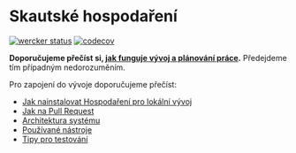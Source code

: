 # Skautské hospodaření
[![wercker status](https://app.wercker.com/status/605e6519883993559fc355cc988e08a9/s/master "wercker status")](https://app.wercker.com/project/byKey/605e6519883993559fc355cc988e08a9)
[![codecov](https://codecov.io/gh/skaut/Skautske-hospodareni/branch/master/graph/badge.svg?token=4qqp9q95cF)](https://codecov.io/gh/skaut/Skautske-hospodareni)

**Doporučujeme přečíst si, [jak funguje vývoj a plánování práce](.docs/planovani-prace.md).**
Předejdeme tím případným nedorozuměním.

Pro zapojení do vývoje doporučujeme přečíst:
- [Jak nainstalovat Hospodaření pro lokální vývoj](.docs/instalace.md)
- [Jak na Pull Request](.docs/jak-na-pull-request.md)
- [Architektura systému](.docs/architektura.md)
- [Používané nástroje](.docs/nastroje.md)
- [Tipy pro testování](.docs/tipy-pro-testovani.md)
